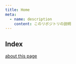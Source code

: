 ```yaml
---
title: Home
meta:
  - name: description
    content: このリポジトリの説明
---
```


## Index

[about this page](/about)
